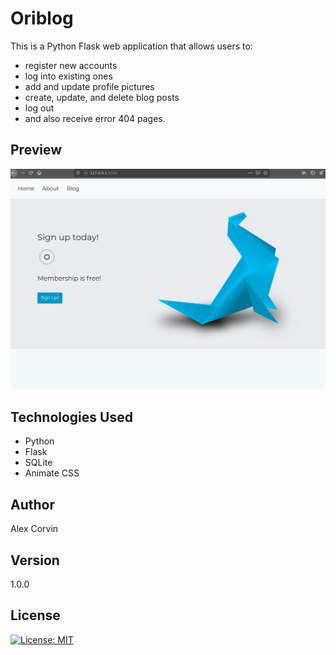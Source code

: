 # Oriblog

This is a Python Flask web application that allows users to:

- register new accounts
- log into existing ones
- add and update profile pictures
- create, update, and delete blog posts
- log out
- and also receive error 404 pages.

## Preview

![preview](preview-oriblog.gif?raw=true)

## Technologies Used

- Python
- Flask
- SQLite
- Animate CSS

## Author

Alex Corvin

## Version

1.0.0

## License

[![License: MIT](https://img.shields.io/badge/License-MIT-yellow.svg)](https://opensource.org/licenses/MIT)

